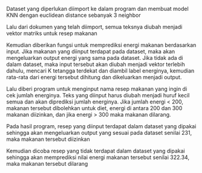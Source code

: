 Dataset yang diperlukan diimport ke dalam program dan membuat model KNN dengan euclidean distance sebanyak 3 neighbor

Lalu dari dokumen yang telah diimport, semua teksnya diubah menjadi vektor matriks untuk resep makanan

Kemudian diberikan fungsi untuk memprediksi energi makanan berdasarkan input. Jika makanan yang diinput terdapat pada dataset, maka akan mengeluarkan output energi yang sama pada dataset. Jika tidak ada di dalam dataset, maka input tersebut akan diubah menjadi vektor terlebih dahulu, mencari K tetangga terdekat dan diambil label energinya, kemudian rata-rata dari energi tersebut dihitung dan dikeluarkan menjadi output.

Lalu diberi program untuk menginput nama resep makanan yang ingin di cek jumlah energinya. Teks yang diinput harus diubah menjadi huruf kecil semua dan akan diprediksi jumlah energinya. Jika jumlah energi < 200, makanan tersebut dibolehkan untuk diet, energi di antara 200 dan 300 makanan diizinkan, dan jika energi > 300 maka makanan dilarang.

Pada hasil program, resep yang diinput terdapat dalam dataset yang dipakai sehingga akan mengeluarkan output yang sesuai pada dataset senilai 231, maka makanan tersebut diizinkan

Kemudian dicoba resep yang tidak terdapat dalam dataset yang dipakai sehingga akan memprediksi nilai energi makanan tersebut senilai 322.34, maka makanan tersebut dilarang




